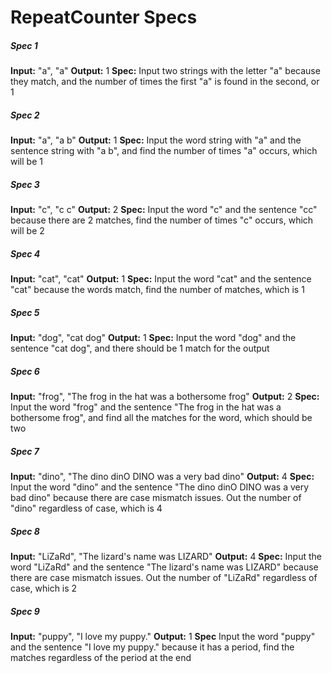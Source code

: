 # RepeatCounter Specs

##### Spec 1

**Input:** "a", "a"
**Output:** 1
**Spec:** Input two strings with the letter "a" because they match, and the number of times the first "a" is found in the second, or 1

##### Spec 2

**Input:** "a", "a b"
**Output:** 1
**Spec:** Input the word string with "a" and the sentence string with "a b", and find the number of times "a" occurs, which will be 1

##### Spec 3

**Input:** "c", "c c"
**Output:** 2
**Spec:** Input the word "c" and the sentence "cc" because there are 2 matches, find the number of times "c" occurs, which will be 2

##### Spec 4

**Input:** "cat", "cat"
**Output:** 1
**Spec:** Input the word "cat" and the sentence "cat" because the words match, find the number of matches, which is 1

##### Spec 5

**Input:** "dog", "cat dog"
**Output:** 1
**Spec:** Input the word "dog" and the sentence "cat dog", and there should be 1 match for the output

##### Spec 6

**Input:** "frog", "The frog in the hat was a bothersome frog"
**Output:** 2
**Spec:** Input the word "frog" and the sentence "The frog in the hat was a bothersome frog", and find all the matches for the word, which should be two

##### Spec 7

**Input:** "dino", "The dino dinO DINO was a very bad dino"
**Output:** 4
**Spec:** Input the word "dino" and the sentence "The dino dinO DINO was a very bad dino" because there are case mismatch issues. Out the number of "dino" regardless of case, which is 4

##### Spec 8


**Input:** "LiZaRd", "The lizard's name was LIZARD"
**Output:** 4
**Spec:** Input the word "LiZaRd" and the sentence "The lizard's name was LIZARD" because there are case mismatch issues. Out the number of "LiZaRd" regardless of case, which is 2

##### Spec 9

**Input:** "puppy", "I love my puppy."
**Output:** 1
**Spec** Input the word "puppy" and the sentence "I love my puppy." because it has a period, find the matches regardless of the period at the end
